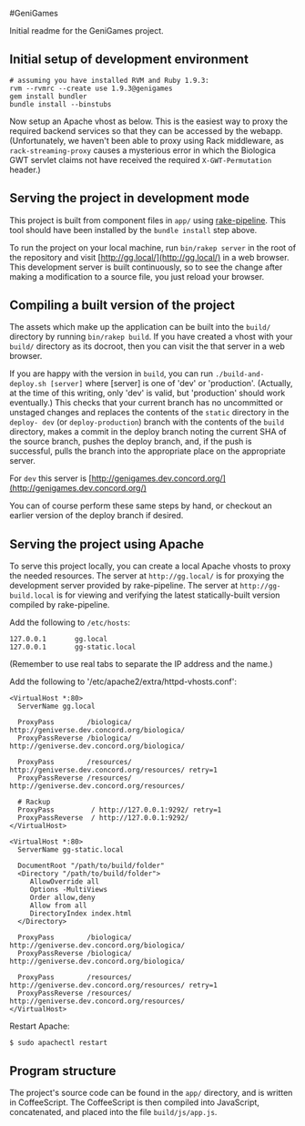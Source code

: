 #GeniGames

Initial readme for the GeniGames project.

## Initial setup of development environment

    # assuming you have installed RVM and Ruby 1.9.3:
    rvm --rvmrc --create use 1.9.3@genigames
    gem install bundler
    bundle install --binstubs

Now setup an Apache vhost as below. This is the easiest way to proxy the required backend services
so that they can be accessed by the webapp. (Unfortunately, we haven't been able to proxy using
Rack middleware, as `rack-streaming-proxy` causes a mysterious error in which the Biologica GWT
servlet claims not have received the required `X-GWT-Permutation` header.)

## Serving the project in development mode

This project is built from component files in `app/` using
[rake-pipeline](https://github.com/livingsocial/rake-pipeline). This tool should have been installed
by the `bundle install` step above.

To run the project on your local machine, run `bin/rakep server` in the root of the repository and
visit [http://gg.local/](http://gg.local/) in a web browser. This development server is built
continuously, so to see the change after making a modification to a source file, you just reload
your browser.

## Compiling a built version of the project

The assets which make up the application can be built into the `build/` directory by running
`bin/rakep build`. If you have created a vhost with your `build/` directory as its docroot, then
you can visit the that server in a web browser.

If you are happy with the version in `build`, you can run `./build-and-deploy.sh [server]` where
[server] is one of 'dev' or 'production'. (Actually, at the time of this writing, only 'dev' is
valid, but 'production' should work eventually.) This checks that your current branch has no
uncommitted or unstaged changes and replaces the contents of the `static` directory in the `deploy-
dev` (or `deploy-production`) branch with the contents of the `build` directory, makes a commit
in the deploy branch noting the current SHA of the source branch, pushes the deploy branch, and, if
the push is successful, pulls the branch into the appropriate place on the appropriate server.

For `dev` this server is [http://genigames.dev.concord.org/](http://genigames.dev.concord.org/)

You can of course perform these same steps by hand, or checkout an earlier version of the deploy
branch if desired.

## Serving the project using Apache

To serve this project locally, you can create a local Apache vhosts to proxy the needed resources.
The server at `http://gg.local/` is for proxying the development server provided by rake-pipeline.
The server at `http://gg-build.local` is for viewing and verifying the latest statically-built
version compiled by rake-pipeline.

Add the following to `/etc/hosts`:

    127.0.0.1       gg.local
    127.0.0.1       gg-static.local

(Remember to use real tabs to separate the IP address and the name.)

Add the following to '/etc/apache2/extra/httpd-vhosts.conf':

    <VirtualHost *:80>
      ServerName gg.local

      ProxyPass        /biologica/ http://geniverse.dev.concord.org/biologica/
      ProxyPassReverse /biologica/ http://geniverse.dev.concord.org/biologica/

      ProxyPass        /resources/ http://geniverse.dev.concord.org/resources/ retry=1
      ProxyPassReverse /resources/ http://geniverse.dev.concord.org/resources/

      # Rackup
      ProxyPass         / http://127.0.0.1:9292/ retry=1
      ProxyPassReverse  / http://127.0.0.1:9292/
    </VirtualHost>

    <VirtualHost *:80>
      ServerName gg-static.local

      DocumentRoot "/path/to/build/folder"
      <Directory "/path/to/build/folder">
         AllowOverride all
         Options -MultiViews
         Order allow,deny
         Allow from all
         DirectoryIndex index.html
      </Directory>

      ProxyPass        /biologica/ http://geniverse.dev.concord.org/biologica/
      ProxyPassReverse /biologica/ http://geniverse.dev.concord.org/biologica/

      ProxyPass        /resources/ http://geniverse.dev.concord.org/resources/ retry=1
      ProxyPassReverse /resources/ http://geniverse.dev.concord.org/resources/
    </VirtualHost>

Restart Apache:

    $ sudo apachectl restart

## Program structure

The project's source code can be found in the `app/` directory, and is written in CoffeeScript. The
CoffeeScript is then compiled into JavaScript, concatenated, and placed into the file
`build/js/app.js`.
